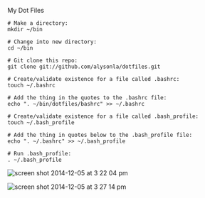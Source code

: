 My Dot Files


``` 
# Make a directory:
mkdir ~/bin

# Change into new directory:
cd ~/bin

# Git clone this repo:
git clone git://github.com/alysonla/dotfiles.git

# Create/validate existence for a file called .bashrc:
touch ~/.bashrc

# Add the thing in the quotes to the .bashrc file:
echo ". ~/bin/dotfiles/bashrc" >> ~/.bashrc

# Create/validate existence for a file called .bash_profile:
touch ~/.bash_profile

# Add the thing in quotes below to the .bash_profile file:
echo ". ~/.bashrc" >> ~/.bash_profile

# Run .bash_profile:
. ~/.bash_profile
```

![screen shot 2014-12-05 at 3 22 04 pm](https://cloud.githubusercontent.com/assets/2623954/5324767/afc85014-7c93-11e4-93c8-6ee8600f7ffb.jpg)


![screen shot 2014-12-05 at 3 27 14 pm](https://cloud.githubusercontent.com/assets/2623954/5324787/fc564260-7c93-11e4-88dd-0bb952d26956.jpg)
